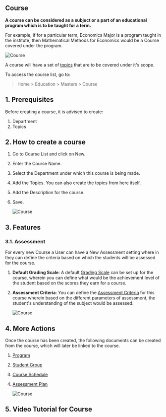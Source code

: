 ## Course

**A course can be considered as a subject or a part of an educational program which is to be taught for a term.**

For example, if for a particular term, Economics Major is a program taught in the institute, then Mathematical Methods for Economics would be a Course covered under the program.

![Course](https://docs.erpnext.com/files/education-program-workflow.png)

A course will have a set of [topics](https://docs.erpnext.com/docs/v13/user/manual/en/education/topic) that are to be covered under it's scope.

To access the course list, go to:

> Home > Education > Masters > Course

## 1\. Prerequisites

Before creating a course, it is advised to create:

1.  Department
2.  Topics

## 2\. How to create a course

1.  Go to Course List and click on New.
2.  Enter the Course Name.
3.  Select the Department under which this course is being made.
4.  Add the Topics. You can also create the topics from here itself.
5.  Add the Description for the course.
6.  Save.
    
    ![Course](https://docs.erpnext.com/files/education-course-1.png)
    

## 3\. Features

### 3.1. Assessment

For every new Course a User can have a New Assessment setting where in they can define the criteria based on which the students will be assessed for the course.

1.  **Default Grading Scale**: A default [Grading Scale](https://docs.erpnext.com/docs/v13/user/manual/en/education/grading_scale) can be set up for the course, wherein you can define what would be the achievement level of the student based on the scores they earn for a course.
2.  **Assessment Criteria**: You can define the [Assessment Criteria](https://docs.erpnext.com/docs/v13/user/manual/en/education/assessment_criteria) for this course wherein based on the different parameters of assessment, the student's understanding of the subject would be assessed.
    
    ![Course](https://docs.erpnext.com/files/education-course-2.png)
    

## 4\. More Actions

Once the course has been created, the following documents can be created from the course, which will later be linked to the course.

1.  [Program](https://docs.erpnext.com/docs/v13/user/manual/en/education/program)
2.  [Student Group](https://docs.erpnext.com/docs/v13/user/manual/en/education/student-group)
3.  [Course Schedule](https://docs.erpnext.com/docs/v13/user/manual/en/education/course-schedule)
4.  [Assessment Plan](https://docs.erpnext.com/docs/v13/user/manual/en/education/assessment_plan)
    
    ![Course](https://docs.erpnext.com/files/education-course-3.png)
    

## 5\. Video Tutorial for Course
